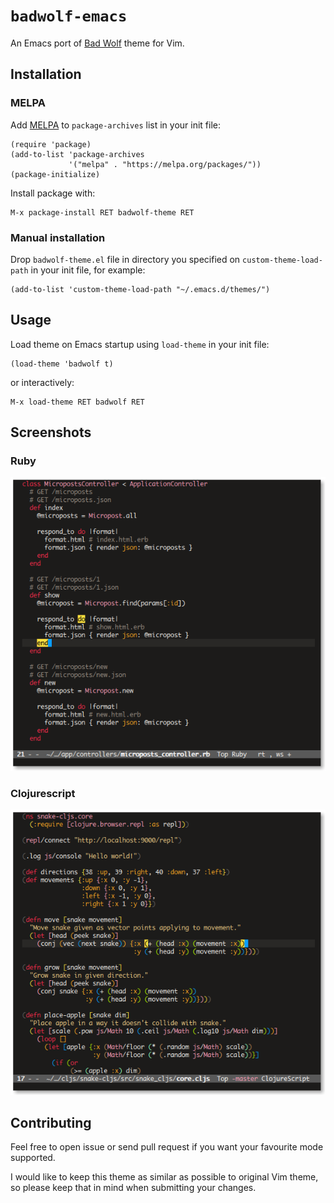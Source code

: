 `badwolf-emacs`
===============

An Emacs port of [Bad Wolf](https://github.com/sjl/badwolf)
theme for Vim.

Installation
------------

### MELPA

Add [MELPA](https://melpa.org/#/getting-started) to `package-archives`
list in your init file:

```
(require 'package)
(add-to-list 'package-archives
             '("melpa" . "https://melpa.org/packages/"))
(package-initialize)
```

Install package with:

```
M-x package-install RET badwolf-theme RET
```

### Manual installation

Drop `badwolf-theme.el` file in directory you specified on
`custom-theme-load-path` in your init file, for example:

```
(add-to-list 'custom-theme-load-path "~/.emacs.d/themes/")
```

Usage
-----

Load theme on Emacs startup using `load-theme` in your init file:

```
(load-theme 'badwolf t)
```

or interactively:

```
M-x load-theme RET badwolf RET
```

Screenshots
-----------

### Ruby

![Ruby](screenshots/ruby.png)

### Clojurescript

![Clojurescript](screenshots/cljs.png)

Contributing
------------

Feel free to open issue or send pull request if you want your
favourite mode supported.

I would like to keep this theme as similar as possible to original Vim
theme, so please keep that in mind when submitting your changes.
